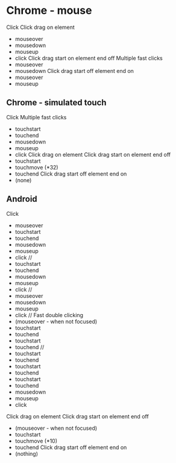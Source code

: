 # Chrome - mouse

Click
Click drag on element
- mouseover
- mousedown
- mouseup
- click
Click drag start on element end off
Multiple fast clicks
- mouseover
- mousedown
Click drag start off element end on
- mouseover
- mouseup

## Chrome - simulated touch
Click
Multiple fast clicks
- touchstart
- touchend
- mousedown
- mouseup
- click
Click drag on element
Click drag start on element end off
- touchstart
- touchmove (*32)
- touchend
Click drag start off element end on
- (none)

## Android
Click
- mouseover
- touchstart
- touchend
- mousedown
- mouseup
- click
    //
- touchstart
- touchend
- mousedown
- mouseup
- click
    //
- mouseover
- mousedown
- mouseup
- click
    //
Fast double clicking
- (mouseover - when not focused)
- touchstart
- touchend
- touchstart
- touchend
    //
- touchstart
- touchend
- touchstart
- touchend
- touchstart
- touchend
- mousedown
- mouseup
- click

Click drag on element
Click drag start on element end off
- (mouseover - when not focused)
- touchstart
- touchmove (*10)
- touchend
Click drag start off element end on
- (nothing)



